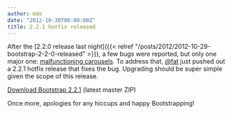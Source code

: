 ```yaml
---
author: mdo
date: "2012-10-30T00:00:00Z"
title: 2.2.1 hotfix released
---
```


After the [2.2.0 release last night]({{< relref "/posts/2012/2012-10-29-bootstrap-2-2-0-released" >}}), a few bugs were reported, but only one major one: [malfunctioning carousels](https://twitter.com/getbootstrap/status/263327129905811459). To address that, [@fat](https://twitter.com/fat) just pushed out a 2.2.1 hotfix release that fixes the bug. Upgrading should be super simple given the scope of this release.

<a class="btn-link" href="https://github.com/twbs/bootstrap/archive/v2.2.1.zip">Download Bootstrap 2.2.1</a> <span class="muted">(latest master ZIP)</span>

Once more, apologies for any hiccups and happy Bootstrapping!
